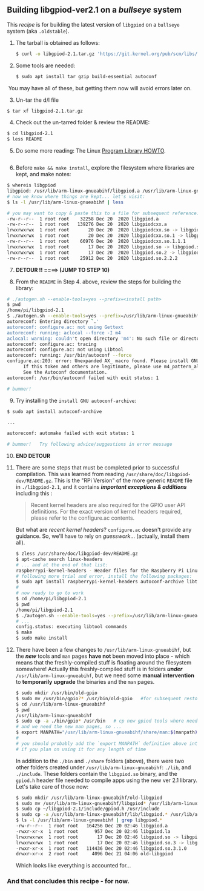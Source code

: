 ## Building libgpiod-ver2.1 on a *bullseye* system

This *recipe* is for building the latest version of `libgpiod` on a `bullseye` system (aka `.oldstable`). 

1. The tarball is obtained as follows: 

	```bash
	$ curl -o libgpiod-2.1.tar.gz 'https://git.kernel.org/pub/scm/libs/libgpiod/libgpiod.git/snapshot/libgpiod-2.1.tar.gz'
	```

2. Some tools are needed: 

	```bash
	$ sudo apt install tar gzip build-essential autoconf
	```

​	You may have all of these, but getting them now will avoid errors later on. 

3. Un-tar the d/l file

  ```bash
  $ tar xf libgpiod-2.1.tar.gz
  ```

4. Check out the un-tarred folder & review the README:

  ```bash
  $ cd libgpiod-2.1
  $ less README
  ```

5. Do some more reading: The Linux [Program Library HOWTO](https://tldp.org/HOWTO/Program-Library-HOWTO/shared-libraries.html). 

  ```bash
  ```

6. Before `make && make install`, explore the filesystem where libraries are kept, and make notes:

  ```bash
  $ whereis libgpiod
  libgpiod: /usr/lib/arm-linux-gnueabihf/libgpiod.a /usr/lib/arm-linux-gnueabihf/libgpiod.so 
  # now we know where things are kept... let's visit:
  $ ls -l /usr/lib/arm-linux-gnueabihf | less
  
  # you may want to copy & paste this to a file for subsequent reference:
  -rw-r--r--  1 root root    32258 Dec 20  2020 libgpiod.a
  -rw-r--r--  1 root root   139276 Dec 20  2020 libgpiodcxx.a
  lrwxrwxrwx  1 root root       20 Dec 20  2020 libgpiodcxx.so -> libgpiodcxx.so.1.1.1
  lrwxrwxrwx  1 root root       20 Dec 20  2020 libgpiodcxx.so.1 -> libgpiodcxx.so.1.1.1
  -rw-r--r--  1 root root    66976 Dec 20  2020 libgpiodcxx.so.1.1.1
  lrwxrwxrwx  1 root root       17 Dec 20  2020 libgpiod.so -> libgpiod.so.2.2.2
  lrwxrwxrwx  1 root root       17 Dec 20  2020 libgpiod.so.2 -> libgpiod.so.2.2.2
  -rw-r--r--  1 root root    25912 Dec 20  2020 libgpiod.so.2.2.2
  ```

7. **DETOUR !!   ====>  (JUMP TO STEP 10)**

8. From the `README` in Step 4. above, review the steps for building the library: 

  ```bash
  # ./autogen.sh --enable-tools=yes --prefix=<install path>
  $ pwd
  /home/pi/libgpiod-2.1
  $ ./autogen.sh --enable-tools=yes --prefix=/usr/lib/arm-linux-gnueabihf
  autoreconf: Entering directory `.'
  autoreconf: configure.ac: not using Gettext
  autoreconf: running: aclocal --force -I m4
  aclocal: warning: couldn't open directory 'm4': No such file or directory
  autoreconf: configure.ac: tracing
  autoreconf: configure.ac: not using Libtool
  autoreconf: running: /usr/bin/autoconf --force
  configure.ac:203: error: Unexpanded AX_ macro found. Please install GNU autoconf-archive.
        If this token and others are legitimate, please use m4_pattern_allow.
        See the Autoconf documentation.
  autoreconf: /usr/bin/autoconf failed with exit status: 1 
  
  # bummer!
  ```

9. Try installing the `install GNU autoconf-archive`:

  ```bash
  $ sudo apt install autoconf-archive
  
  ...
  
  autoreconf: automake failed with exit status: 1
  
  # bummer!   Try following advice/suggestions in error message
  ```

10. **END DETOUR** 

11. There are some steps that must be completed prior to successful compilation. This was learned from reading `/usr/share/doc/libgpiod-dev/README.gz`. This is the "RPi Version" of the more generic `README` file in `./libgpiod-2.1`, and it contains ***important exceptions & additions*** including this : 

	>Recent kernel headers are also required for the GPIO user API definitions. For the exact version of kernel headers required, please refer to the configure.ac contents. 
	
	But what are *recent kernel headers*? `configure.ac` doesn't provide any guidance. So, we'll have to rely on *guesswork*... (actually, install them all). 
	
	```bash
	$ zless /usr/share/doc/libgpiod-dev/README.gz
	$ apt-cache search linux-headers 
	# ... and at the end of that list: 
	raspberrypi-kernel-headers - Header files for the Raspberry Pi Linux kernel
	# following more trial and error, install the following packages:
	$ sudo apt install raspberrypi-kernel-headers autoconf-archive libtool help2man
	#
	# now ready to go to work
	$ cd /home/pi/libgpiod-2.1
	$ pwd
	/home/pi/libgpiod-2.1
	$ ./autogen.sh --enable-tools=yes --prefix=/usr/lib/arm-linux-gnueabihf
	# ...
	config.status: executing libtool commands
	$ make
	$ sudo make install
	```
	
12. There have been a few changes to `/usr/lib/arm-linux-gnueabihf`, but the ***new*** tools and `man` pages **have not** been moved into place - which means that the freshly-compiled stuff is floating around the filesystem somewhere!  Actually this freshly-compiled stuff  is in folders ***under***  `/usr/lib/arm-linux-gnueabihf`, but we need some **manual intervention** to **temporarily** **upgrade** the binaries and the `man` pages. 

	```bash
	$ sudo mkdir /usr/bin/old-gpio
	$ sudo mv /usr/bin/gpio?* /usr/bin/old-gpio   #for subsequent restoration if needed
	$ cd /usr/lib/arm-linux-gnueabihf
	$ pwd
	/usr/lib/arm-linux-gnueabihf
	$ sudo cp -a ./bin/gpio* /usr/bin   # cp new gpiod tools where needed: /usr/bin
	# and we need the new man pages, so ... 
	$ export MANPATH="/usr/lib/arm-linux-gnueabihf/share/man:$(manpath)"
	#
	# you should probably add the `export MANPATH` definition above into ~/.profile
	# if you plan on using it for any length of time
	```
	
	In addition to the `./bin` and `./share` folders (above), there were two other folders created under `/usr/lib/arm-linux-gnueabihf`: `./lib`, and `./include`.  These folders contain the `libgpiod.so` binary, and the `gpiod.h` header file needed to compile apps using the new ver 2.1 library. Let's take care of those now: 
	
	```bash
	$ sudo mkdir /usr/lib/arm-linux-gnueabihf/old-libgpiod
	$ sudo mv /usr/lib/arm-linux-gnueabihf/libgpiod* /usr/lib/arm-linux-gnueabihf/old-libgpiod 
	$ sudo cp ~/libgpiod-2.1/include/gpiod.h /usr/include
	$ sudo cp -a /usr/lib/arm-linux-gnueabihf/lib/libgpiod.* /usr/lib/arm-linux-gnueabihf
	$ ls -l /usr/lib/arm-linux-gnueabihf | grep libgpiod.*
	-rw-r--r--  1 root root   164256 Dec 20 02:46 libgpiod.a
	-rwxr-xr-x  1 root root      957 Dec 20 02:46 libgpiod.la
	lrwxrwxrwx  1 root root       17 Dec 20 02:46 libgpiod.so -> libgpiod.so.3.1.0
	lrwxrwxrwx  1 root root       17 Dec 20 02:46 libgpiod.so.3 -> libgpiod.so.3.1.0
	-rwxr-xr-x  1 root root   114436 Dec 20 02:46 libgpiod.so.3.1.0
	drwxr-xr-x  2 root root     4096 Dec 21 04:06 old-libgpiod
	```
	
	Which looks like everything is accounted for...
	
	

### And that concludes this recipe - for now.







